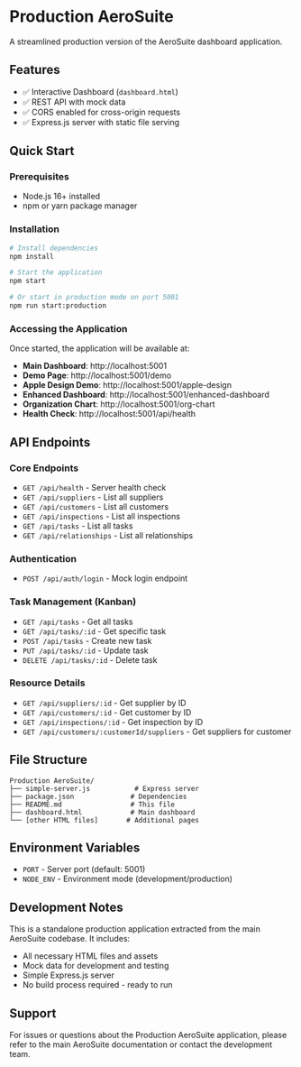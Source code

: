 # Production AeroSuite

A streamlined production version of the AeroSuite dashboard application.

## Features

- ✅ Interactive Dashboard (`dashboard.html`)
- ✅ REST API with mock data
- ✅ CORS enabled for cross-origin requests
- ✅ Express.js server with static file serving

## Quick Start

### Prerequisites
- Node.js 16+ installed
- npm or yarn package manager

### Installation

```bash
# Install dependencies
npm install

# Start the application
npm start

# Or start in production mode on port 5001
npm run start:production
```

### Accessing the Application

Once started, the application will be available at:

- **Main Dashboard**: http://localhost:5001
- **Demo Page**: http://localhost:5001/demo
- **Apple Design Demo**: http://localhost:5001/apple-design
- **Enhanced Dashboard**: http://localhost:5001/enhanced-dashboard
- **Organization Chart**: http://localhost:5001/org-chart
- **Health Check**: http://localhost:5001/api/health

## API Endpoints

### Core Endpoints
- `GET /api/health` - Server health check
- `GET /api/suppliers` - List all suppliers
- `GET /api/customers` - List all customers
- `GET /api/inspections` - List all inspections
- `GET /api/tasks` - List all tasks
- `GET /api/relationships` - List all relationships

### Authentication
- `POST /api/auth/login` - Mock login endpoint

### Task Management (Kanban)
- `GET /api/tasks` - Get all tasks
- `GET /api/tasks/:id` - Get specific task
- `POST /api/tasks` - Create new task
- `PUT /api/tasks/:id` - Update task
- `DELETE /api/tasks/:id` - Delete task

### Resource Details
- `GET /api/suppliers/:id` - Get supplier by ID
- `GET /api/customers/:id` - Get customer by ID
- `GET /api/inspections/:id` - Get inspection by ID
- `GET /api/customers/:customerId/suppliers` - Get suppliers for customer

## File Structure

```
Production AeroSuite/
├── simple-server.js           # Express server
├── package.json              # Dependencies
├── README.md                 # This file
├── dashboard.html            # Main dashboard
└── [other HTML files]       # Additional pages
```

## Environment Variables

- `PORT` - Server port (default: 5001)
- `NODE_ENV` - Environment mode (development/production)

## Development Notes

This is a standalone production application extracted from the main AeroSuite codebase. It includes:

- All necessary HTML files and assets
- Mock data for development and testing
- Simple Express.js server
- No build process required - ready to run

## Support

For issues or questions about the Production AeroSuite application, please refer to the main AeroSuite documentation or contact the development team. 